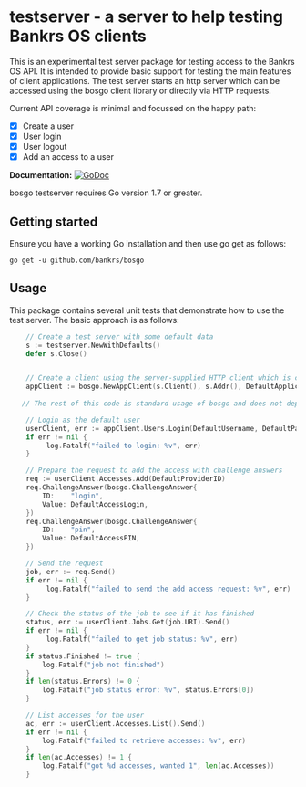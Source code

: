 # testserver - a server to help testing Bankrs OS clients

This is an experimental test server package for testing access to the Bankrs OS API. 
It is intended to provide basic support for testing the main features of client applications. 
The test server starts an http server which can be accessed using the bosgo client library or directly via HTTP requests.

Current API coverage is minimal and focussed on the happy path:

 - [x] Create a user
 - [x] User login
 - [x] User logout
 - [x] Add an access to a user

**Documentation:** [![GoDoc](https://godoc.org/github.com/bankrs/bosgo/testserver?status.svg)](https://godoc.org/github.com/bankrs/bosgo/testserver)  

bosgo testserver requires Go version 1.7 or greater.

## Getting started

Ensure you have a working Go installation and then use go get as follows:

```
go get -u github.com/bankrs/bosgo
```

## Usage

This package contains several unit tests that demonstrate how to use the test server. The basic approach is as follows:

```Go
    // Create a test server with some default data
    s := testserver.NewWithDefaults()
    defer s.Close()


    // Create a client using the server-supplied HTTP client which is configured to accept the test server's TLS config
    appClient := bosgo.NewAppClient(s.Client(), s.Addr(), DefaultApplicationID)
 
   // The rest of this code is standard usage of bosgo and does not depend on the test server

    // Login as the default user
    userClient, err := appClient.Users.Login(DefaultUsername, DefaultPassword).Send()
    if err != nil {
         log.Fatalf("failed to login: %v", err)
    }

    // Prepare the request to add the access with challenge answers
    req := userClient.Accesses.Add(DefaultProviderID)
    req.ChallengeAnswer(bosgo.ChallengeAnswer{
        ID:    "login",
        Value: DefaultAccessLogin,
    })
    req.ChallengeAnswer(bosgo.ChallengeAnswer{
        ID:    "pin",
        Value: DefaultAccessPIN,
    })

    // Send the request
    job, err := req.Send()
    if err != nil {
         log.Fatalf("failed to send the add access request: %v", err)
    }

    // Check the status of the job to see if it has finished
    status, err := userClient.Jobs.Get(job.URI).Send()
    if err != nil {
         log.Fatalf("failed to get job status: %v", err)
    }
    if status.Finished != true {
        log.Fatalf("job not finished")
    }
    if len(status.Errors) != 0 {
        log.Fatalf("job status error: %v", status.Errors[0])
    }

    // List accesses for the user
    ac, err := userClient.Accesses.List().Send()
    if err != nil {
        log.Fatalf("failed to retrieve accesses: %v", err)
    }
    if len(ac.Accesses) != 1 {
        log.Fatalf("got %d accesses, wanted 1", len(ac.Accesses))
    }
```

